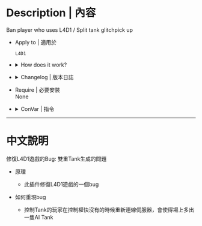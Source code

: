 # Description | 內容
Ban player who uses L4D1 / Split tank glitchpick up

* Apply to | 適用於
    ```
    L4D1
    ```

* <details><summary>How does it work?</summary>

    * (Before) There is a bug that a lot of people use nowadays where split the tank into two
        * [Details](https://forums.alliedmods.net/showthread.php?t=326023)
        1. When player-controlled tank losing control and is about to pass tank to other players
        2. Reconnect to server immediately
        3. You have the second tank on the field now
    * (After) Ban the tank player who leaves the game when losing control
</details>

* <details><summary>Changelog | 版本日誌</summary>

	* v1.1 (2023-6-30)
        * Remake code, convert code to latest syntax

	* v1.0 (2020-6-24)
        * Initial Release
</details>

* Require | 必要安裝
<br/>None

* <details><summary>ConVar | 指令</summary>

	* cfg/sourcemod/l4d1_ban_twotank_glitch_player.cfg
		```php
        // Ban how many mins.
        l4d1_ban_twotank_glitch_player_ban_time "5"

        // 0=Plugin off, 1=Plugin on.
        l4d1_ban_twotank_glitch_player_enable "1"

        // Kill Tank who's Frustration is 100% a player leaves.
        l4d1_ban_twotank_glitch_player_kill_tank "1"
		```
</details>

- - - -
# 中文說明
修復L4D1遊戲的Bug: 雙重Tank生成的問題

* 原理
    * 此插件修復L4D1遊戲的一個bug

* 如何重現bug
    * 控制Tank的玩家在控制權快沒有的時候重新連線伺服器，會使得場上多出一隻AI Tank